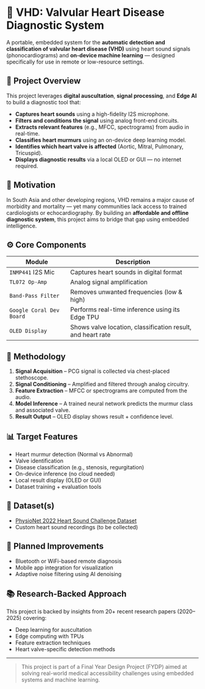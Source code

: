 # 💓 VHD: Valvular Heart Disease Diagnostic System

A portable, embedded system for the **automatic detection and classification of valvular heart disease (VHD)** using heart sound signals (phonocardiograms) and **on-device machine learning** — designed specifically for use in remote or low-resource settings.

## 🧠 Project Overview

This project leverages **digital auscultation**, **signal processing**, and **Edge AI** to build a diagnostic tool that:

- **Captures heart sounds** using a high-fidelity I2S microphone.
- **Filters and conditions the signal** using analog front-end circuits.
- **Extracts relevant features** (e.g., MFCC, spectrograms) from audio in real-time.
- **Classifies heart murmurs** using an on-device deep learning model.
- **Identifies which heart valve is affected** (Aortic, Mitral, Pulmonary, Tricuspid).
- **Displays diagnostic results** via a local OLED or GUI — no internet required.

## 🔬 Motivation

In South Asia and other developing regions, VHD remains a major cause of morbidity and mortality — yet many communities lack access to trained cardiologists or echocardiography. By building an **affordable and offline diagnostic system**, this project aims to bridge that gap using embedded intelligence.

## ⚙️ Core Components

| Module              | Description |
|---------------------|-------------|
| `INMP441` I2S Mic   | Captures heart sounds in digital format |
| `TL072 Op-Amp`      | Analog signal amplification |
| `Band-Pass Filter`  | Removes unwanted frequencies (low & high) |
| `Google Coral Dev Board` | Performs real-time inference using its Edge TPU |
| `OLED Display`      | Shows valve location, classification result, and heart rate |

## 🧩 Methodology

1. **Signal Acquisition** – PCG signal is collected via chest-placed stethoscope.
2. **Signal Conditioning** – Amplified and filtered through analog circuitry.
3. **Feature Extraction** – MFCC or spectrograms are computed from the audio.
4. **Model Inference** – A trained neural network predicts the murmur class and associated valve.
5. **Result Output** – OLED display shows result + confidence level.

## 📊 Target Features

- Heart murmur detection (Normal vs Abnormal)
- Valve identification
- Disease classification (e.g., stenosis, regurgitation)
- On-device inference (no cloud needed)
- Local result display (OLED or GUI)
- Dataset training + evaluation tools

## 🧾 Dataset(s)

- [PhysioNet 2022 Heart Sound Challenge Dataset](https://physionet.org/content/challenge-2022/1.0.0/)
- Custom heart sound recordings (to be collected)

## 🚀 Planned Improvements

- Bluetooth or WiFi-based remote diagnosis
- Mobile app integration for visualization
- Adaptive noise filtering using AI denoising

## 📚 Research-Backed Approach

This project is backed by insights from 20+ recent research papers (2020–2025) covering:
- Deep learning for auscultation
- Edge computing with TPUs
- Feature extraction techniques
- Heart valve-specific detection methods


---

> This project is part of a Final Year Design Project (FYDP) aimed at solving real-world medical accessibility challenges using embedded systems and machine learning.

